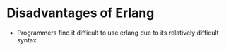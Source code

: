# Disadvantages of Erlang

* Programmers find it difficult to use erlang due to its relatively 
  difficult syntax. 
